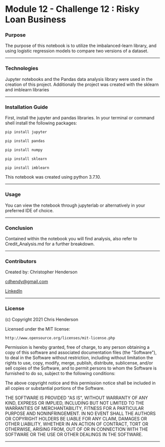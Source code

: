 # Module 12 - Challenge 12 : Risky Loan Business


### **Purpose**

 The purpose of this notebook is to utilize the imbalanced-learn library, and using logistic regression models to compare two versions of a dataset.


---
### **Technologies**

Jupyter notebooks and the Pandas data analysis library were used in the creation of this project. Additionaly the project was created with the sklearn and imblearn libraries

---


### **Installation Guide**

First, install the jupyter and pandas libraries. In your terminal or command shell install the following packages: 

```python
pip install jupyter
```

```python
pip install pandas
```

```python
pip install numpy
```

```python
pip install sklearn
```

```python
pip install imblearn
```

This notebook was created using python 3.7.10. 
___


### **Usage**

You can view the notebook through jupyterlab or alternatively in your preferred IDE of choice.

---

### **Conclusion**

Contained within the notebook you will find analysis, also refer to Credit_Analysis.md for a further breakdown. 

---

### **Contributors**

Created by: Christopher Henderson

cdhendy@gmail.com

[LinkedIn](https://www.linkedin.com/in/chris-henderson123/)

---

### **License**

(c) Copyright 2021 Chris Henderson

Licensed under the MIT license:

    http://www.opensource.org/licenses/mit-license.php

Permission is hereby granted, free of charge, to any person obtaining a copy
of this software and associated documentation files (the "Software"), to deal
in the Software without restriction, including without limitation the rights
to use, copy, modify, merge, publish, distribute, sublicense, and/or sell
copies of the Software, and to permit persons to whom the Software is
furnished to do so, subject to the following conditions:

The above copyright notice and this permission notice shall be included in
all copies or substantial portions of the Software.

THE SOFTWARE IS PROVIDED "AS IS", WITHOUT WARRANTY OF ANY KIND, EXPRESS OR
IMPLIED, INCLUDING BUT NOT LIMITED TO THE WARRANTIES OF MERCHANTABILITY,
FITNESS FOR A PARTICULAR PURPOSE AND NONINFRINGEMENT. IN NO EVENT SHALL THE
AUTHORS OR COPYRIGHT HOLDERS BE LIABLE FOR ANY CLAIM, DAMAGES OR OTHER
LIABILITY, WHETHER IN AN ACTION OF CONTRACT, TORT OR OTHERWISE, ARISING FROM,
OUT OF OR IN CONNECTION WITH THE SOFTWARE OR THE USE OR OTHER DEALINGS IN
THE SOFTWARE.

---
